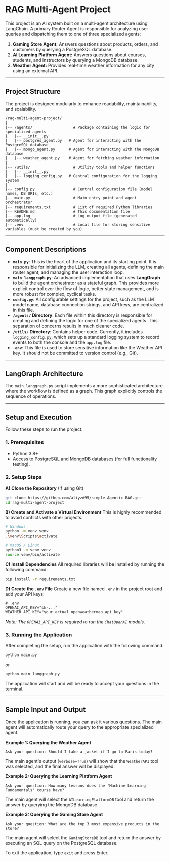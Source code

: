 # RAG Multi-Agent Project

This project is an AI system built on a multi-agent architecture using LangChain. A primary Router Agent is responsible for analyzing user queries and dispatching them to one of three specialized agents:

1.  **Gaming Store Agent:** Answers questions about products, orders, and customers by querying a PostgreSQL database.
2.  **AI Learning Platform Agent:** Answers questions about courses, students, and instructors by querying a MongoDB database.
3.  **Weather Agent:** Provides real-time weather information for any city using an external API.

---

## Project Structure

The project is designed modularly to enhance readability, maintainability, and scalability.

```
/rag-multi-agent-project/
|
|-- /agents/                  # Package containing the logic for specialized agents
|   |-- __init__.py
|   |-- postgres_agent.py   # Agent for interacting with the PostgreSQL database
|   |-- mongo_agent.py      # Agent for interacting with the MongoDB database
|   |-- weather_agent.py    # Agent for fetching weather information
|
|-- /utils/                   # Utility tools and helper functions
|   |-- __init__.py
|   |-- logging_config.py   # Central configuration for the logging system
|
|-- config.py                 # Central configuration file (model names, DB URIs, etc.)
|-- main.py                   # Main entry point and agent orchestrator
|-- requirements.txt          # List of required Python libraries
|-- README.md                 # This documentation file
|-- app.log                   # Log output file (generated automatically)
|-- .env                      # Local file for storing sensitive variables (must be created by you)
```

---

## Component Descriptions

* **`main.py`**: This is the heart of the application and its starting point. It is responsible for initializing the LLM, creating all agents, defining the main router agent, and managing the user interaction loop.
* **`main_langgraph.py`**: An advanced implementation that uses **LangGraph** to build the agent orchestrator as a stateful graph. This provides more explicit control over the flow of logic, better state management, and is more robust for complex, cyclical tasks.
* **`config.py`**: All configurable settings for the project, such as the LLM model name, database connection strings, and API keys, are centralized in this file.
* **`/agents/` Directory**: Each file within this directory is responsible for creating and defining the logic for one of the specialized agents. This separation of concerns results in much cleaner code.
* **`/utils/` Directory**: Contains helper code. Currently, it includes `logging_config.py`, which sets up a standard logging system to record events to both the console and the `app.log` file.
* **`.env`**: This file is used to store sensitive information like the Weather API key. It should not be committed to version control (e.g., Git).

---

## LangGraph Architecture

The `main_langgraph.py` script implements a more sophisticated architecture where the workflow is defined as a graph. This graph explicitly controls the sequence of operations.

---

## Setup and Execution

Follow these steps to run the project.

### 1. Prerequisites
* Python 3.8+
* Access to PostgreSQL and MongoDB databases (for full functionality testing).

### 2. Setup Steps

**A) Clone the Repository**
(If using Git)
```bash
git clone https://github.com/aliyzd95/simple-Agentic-RAG.git
cd rag-multi-agent-project
```

**B) Create and Activate a Virtual Environment**
This is highly recommended to avoid conflicts with other projects.
```bash
# Windows
python -m venv venv
.\venv\Scripts\activate

# macOS / Linux
python3 -m venv venv
source venv/bin/activate
```

**C) Install Dependencies**
All required libraries will be installed by running the following command:
```bash
pip install -r requirements.txt
```


**D) Create the `.env` File**
Create a new file named `.env` in the project root and add your API keys:
```
# .env
OPENAI_API_KEY="sk-..."
WEATHER_API_KEY="your_actual_openweathermap_api_key"
```
*Note: The `OPENAI_API_KEY` is required to run the `ChatOpenAI` models.*

### 3. Running the Application

After completing the setup, run the application with the following command:
```bash
python main.py
```
or 
```bash
python main_langgraph.py
```

The application will start and will be ready to accept your questions in the terminal.

---

## Sample Input and Output

Once the application is running, you can ask it various questions. The main agent will automatically route your query to the appropriate specialized agent.

**Example 1: Querying the Weather Agent**
```
Ask your question: Should I take a jacket if I go to Paris today?
```
The main agent's output (`verbose=True`) will show that the `WeatherAPI` tool was selected, and the final answer will be displayed.

**Example 2: Querying the Learning Platform Agent**
```
Ask your question: How many lessons does the 'Machine Learning Fundamentals' course have?
```
The main agent will select the `AILearningPlatformDB` tool and return the answer by querying the MongoDB database.

**Example 3: Querying the Gaming Store Agent**
```
Ask your question: What are the top 3 most expensive products in the store?
```
The main agent will select the `GamingStoreDB` tool and return the answer by executing an SQL query on the PostgreSQL database.

To exit the application, type `exit` and press Enter.